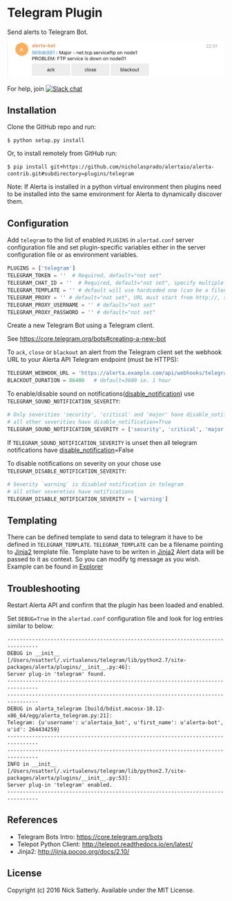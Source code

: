 Telegram Plugin
===============

Send alerts to Telegram Bot.

![Telegram Message](./images/alerta-telegram-plugin.png)

For help, join [![Slack chat](https://img.shields.io/badge/chat-on%20slack-blue?logo=slack)](https://slack.alerta.dev)

Installation
------------

Clone the GitHub repo and run:

    $ python setup.py install

Or, to install remotely from GitHub run:

    $ pip install git+https://github.com/nicholasprado/alertaio/alerta-contrib.git#subdirectory=plugins/telegram

Note: If Alerta is installed in a python virtual environment then plugins
need to be installed into the same environment for Alerta to dynamically
discover them.

Configuration
-------------

Add `telegram` to the list of enabled `PLUGINS` in `alertad.conf` server
configuration file and set plugin-specific variables either in the
server configuration file or as environment variables.

```python
PLUGINS = ['telegram']
TELEGRAM_TOKEN = ''  # Required, default="not set"
TELEGRAM_CHAT_ID = ''  # Required, default="not set", specify multiple ID's separated by comma. Get yours in https://t.me/chatid_echo_bot
TELEGRAM_TEMPLATE = '' # default will use hardcoded one (can be a filename to template file)
TELEGRAM_PROXY = '' # default="not set", URL must start from http://, socks5 not supported
TELEGRAM_PROXY_USERNAME = '' # default="not set"
TELEGRAM_PROXY_PASSWORD = '' # default="not set"
```

Create a new Telegram Bot using a Telegram client.

See https://core.telegram.org/bots#creating-a-new-bot

To `ack`, `close` or `blackout` an alert from the Telegram client set
the webhook URL to your Alerta API Telegram endpoint (must be HTTPS):

```python
TELEGRAM_WEBHOOK_URL = 'https://alerta.example.com/api/webhooks/telegram?api-key=[APIKEY_FROM_ALERTA]' # You can get one in https://alerta.example.com/keys
BLACKOUT_DURATION = 86400   # default=3600 ie. 1 hour
```

To enable/disable sound on notifications([disable_notification](https://core.telegram.org/bots/api#sendmessage)) use `TELEGRAM_SOUND_NOTIFICATION_SEVERITY`:
```python
# Only severities 'security', 'critical' and 'major' have disable_notification=False
# all other severities have disable_notification=True
TELEGRAM_SOUND_NOTIFICATION_SEVERITY = ['security', 'critical', 'major']
```
If `TELEGRAM_SOUND_NOTIFICATION_SEVERITY` is unset then all telegram
notifications have [disable_notification](https://core.telegram.org/bots/api#sendmessage)=False

To disable notifications on severity on your chose use `TELEGRAM_DISABLE_NOTIFICATION_SEVERITY`:
```python
# Severity `warning` is disabled notification in telegram
# all other severeties have notifications
TELEGRAM_DISABLE_NOTIFICATION_SEVERITY = ['warning']
```
Templating
----------

There can be defined template to send data to telegram it have to be defined in `TELEGRAM_TEMPLATE`. `TELEGRAM_TEMPLATE` can be a filename pointing to [Jinja2](http://jinja.pocoo.org/docs/2.10/) template file.
Template have to be writen in [Jinja2](http://jinja.pocoo.org/docs/2.10/)
Alert data will be passed to it as context. So you can modify tg message as you wish. Example can be found in [Explorer](http://explorer.alerta.io/#/send)

Troubleshooting
---------------

Restart Alerta API and confirm that the plugin has been loaded and enabled.

Set `DEBUG=True` in the `alertad.conf` configuration file and look for log
entries similar to below:

```
--------------------------------------------------------------------------------
DEBUG in __init__ [/Users/nsatterl/.virtualenvs/telegram/lib/python2.7/site-packages/alerta/plugins/__init__.py:46]:
Server plug-in 'telegram' found.
--------------------------------------------------------------------------------
--------------------------------------------------------------------------------
DEBUG in alerta_telegram [build/bdist.macosx-10.12-x86_64/egg/alerta_telegram.py:21]:
Telegram: {u'username': u'alertaio_bot', u'first_name': u'alerta-bot', u'id': 264434259}
--------------------------------------------------------------------------------
--------------------------------------------------------------------------------
INFO in __init__ [/Users/nsatterl/.virtualenvs/telegram/lib/python2.7/site-packages/alerta/plugins/__init__.py:53]:
Server plug-in 'telegram' enabled.
--------------------------------------------------------------------------------
```

References
----------

  * Telegram Bots Intro: https://core.telegram.org/bots
  * Telepot Python Client: http://telepot.readthedocs.io/en/latest/
  * Jinja2: http://jinja.pocoo.org/docs/2.10/

License
-------

Copyright (c) 2016 Nick Satterly. Available under the MIT License.
